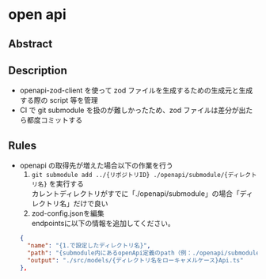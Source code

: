 # open api

## Abstract

## Description

- openapi-zod-client を使って zod ファイルを生成するための生成元と生成する際の script 等を管理
- CI で git submodule を扱のが難しかったため、zod ファイルは差分が出たら都度コミットする

## Rules

- openapi の取得先が増えた場合以下の作業を行う
  1. `git submodule add ../{リポジトリID} ./openapi/submodule/{ディレクトリ名}` を実行する  
     カレントディレクトリがすでに「./openapi/submodule」の場合「ディレクトリ名」だけで良い
  2. zod-config.jsonを編集  
     endpointsに以下の情報を追加してください。
  ```json
  {
    "name": "{1.で設定したディレクトリ名}",
    "path": "{submodule内にあるopenApi定義のpath（例：./openapi/submodule/cloud-store-api/openapi/cloud-store/reference/CloudStoreAPI.yaml）}",
    "output": "./src/models/{ディレクトリ名をローキャメルケース}Api.ts"
  },
  ```
